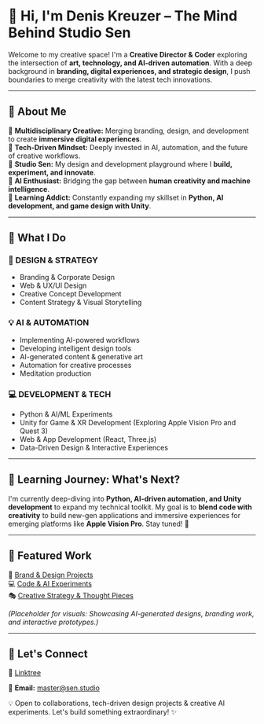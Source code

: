 <!--
**densenden/densenden** is a ✨ _special_ ✨ repository because its `README.md` (this file) appears on your GitHub profile.
-->

# 👋 Hi, I'm Denis Kreuzer – The Mind Behind Studio Sen

Welcome to my creative space! I'm a **Creative Director & Coder** exploring the intersection of **art, technology, and AI-driven automation**. With a deep background in **branding, digital experiences, and strategic design**, I push boundaries to merge creativity with the latest tech innovations.

---

## 🚀 About Me

🔹 **Multidisciplinary Creative:** Merging branding, design, and development to create **immersive digital experiences**.  
🔹 **Tech-Driven Mindset:** Deeply invested in AI, automation, and the future of creative workflows.  
🔹 **Studio Sen:** My design and development playground where I **build, experiment, and innovate**.  
🔹 **AI Enthusiast:** Bridging the gap between **human creativity and machine intelligence**.  
🔹 **Learning Addict:** Constantly expanding my skillset in **Python, AI development, and game design with Unity**.  

---

## 🔧 What I Do

### **🎨 DESIGN & STRATEGY**
- Branding & Corporate Design
- Web & UX/UI Design
- Creative Concept Development
- Content Strategy & Visual Storytelling

### **💡 AI & AUTOMATION**
- Implementing AI-powered workflows
- Developing intelligent design tools
- AI-generated content & generative art
- Automation for creative processes
- Meditation production

### **💻 DEVELOPMENT & TECH**
- Python & AI/ML Experiments
- Unity for Game & XR Development (Exploring Apple Vision Pro and Quest 3)
- Web & App Development (React, Three.js)
- Data-Driven Design & Interactive Experiences

---

## 🌱 Learning Journey: What's Next?

I'm currently deep-diving into **Python, AI-driven automation, and Unity development** to expand my technical toolkit. My goal is to **blend code with creativity** to build new-gen applications and immersive experiences for emerging platforms like **Apple Vision Pro**. Stay tuned! 🚀

---

## 📌 Featured Work

🎨 [Brand & Design Projects](https://www.behance.net/deniskreuzer)  
💻 [Code & AI Experiments](https://github.com/densenden)  
🎭 [Creative Strategy & Thought Pieces](https://medium.sen.studio)  

_(Placeholder for visuals: Showcasing AI-generated designs, branding work, and interactive prototypes.)_

---

## 📩 Let's Connect

🚀 [Linktree](https://sound.sen.studio)  

📧 **Email:** master@sen.studio  

💡 Open to collaborations, tech-driven design projects & creative AI experiments. Let's build something extraordinary! ✨

